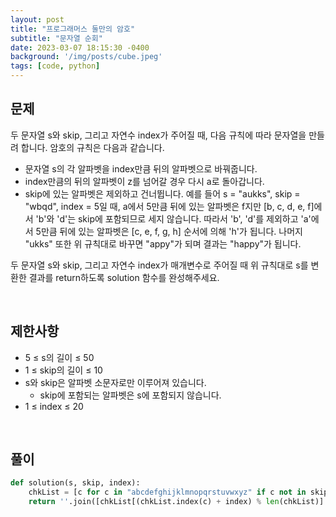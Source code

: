 ```yaml
---
layout: post
title: "프로그래머스 둘만의 암호"
subtitle: "문자열 순회"
date: 2023-03-07 18:15:30 -0400
background: '/img/posts/cube.jpeg'
tags: [code, python]
---
```

## 문제

두 문자열 s와 skip, 그리고 자연수 index가 주어질 때, 다음 규칙에 따라 문자열을 만들려 합니다. 암호의 규칙은 다음과 같습니다.

* 문자열 s의 각 알파벳을 index만큼 뒤의 알파벳으로 바꿔줍니다.
* index만큼의 뒤의 알파벳이 z를 넘어갈 경우 다시 a로 돌아갑니다.
* skip에 있는 알파벳은 제외하고 건너뜁니다.
예를 들어 s = "aukks", skip = "wbqd", index = 5일 때, a에서 5만큼 뒤에 있는 알파벳은 f지만 [b, c, d, e, f]에서 'b'와 'd'는 skip에 포함되므로 세지 않습니다. 따라서 'b', 'd'를 제외하고 'a'에서 5만큼 뒤에 있는 알파벳은 [c, e, f, g, h] 순서에 의해 'h'가 됩니다. 나머지 "ukks" 또한 위 규칙대로 바꾸면 "appy"가 되며 결과는 "happy"가 됩니다.

두 문자열 s와 skip, 그리고 자연수 index가 매개변수로 주어질 때 위 규칙대로 s를 변환한 결과를 return하도록 solution 함수를 완성해주세요.

<br>

## 제한사항
* 5 ≤ s의 길이 ≤ 50
* 1 ≤ skip의 길이 ≤ 10
* s와 skip은 알파벳 소문자로만 이루어져 있습니다.
   * skip에 포함되는 알파벳은 s에 포함되지 않습니다.
* 1 ≤ index ≤ 20

<br>

## 풀이

``` python
def solution(s, skip, index):
    chkList = [c for c in "abcdefghijklmnopqrstuvwxyz" if c not in skip]
    return ''.join([chkList[(chkList.index(c) + index) % len(chkList)] if c not in skip else c for c in s])
```
